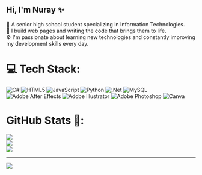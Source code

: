 ## Hi, I'm Nuray ✨

🧠 A senior high school student specializing in Information Technologies. <br/>
🧩 I build web pages and writing the code that brings them to life.<br/>
⚙️ I'm passionate about learning new technologies and constantly improving my development skills every day.


# 💻 Tech Stack:
![C#](https://img.shields.io/badge/c%23-%23239120.svg?style=for-the-badge&logo=csharp&logoColor=white) ![HTML5](https://img.shields.io/badge/html5-%23E34F26.svg?style=for-the-badge&logo=html5&logoColor=white) ![JavaScript](https://img.shields.io/badge/javascript-%23323330.svg?style=for-the-badge&logo=javascript&logoColor=%23F7DF1E) ![Python](https://img.shields.io/badge/python-3670A0?style=for-the-badge&logo=python&logoColor=ffdd54) ![.Net](https://img.shields.io/badge/.NET-5C2D91?style=for-the-badge&logo=.net&logoColor=white) ![MySQL](https://img.shields.io/badge/mysql-4479A1.svg?style=for-the-badge&logo=mysql&logoColor=white) ![Adobe After Effects](https://img.shields.io/badge/Adobe%20After%20Effects-9999FF.svg?style=for-the-badge&logo=Adobe%20After%20Effects&logoColor=white) ![Adobe Illustrator](https://img.shields.io/badge/adobe%20illustrator-%23FF9A00.svg?style=for-the-badge&logo=adobe%20illustrator&logoColor=white) ![Adobe Photoshop](https://img.shields.io/badge/adobe%20photoshop-%2331A8FF.svg?style=for-the-badge&logo=adobe%20photoshop&logoColor=white) ![Canva](https://img.shields.io/badge/Canva-%2300C4CC.svg?style=for-the-badge&logo=Canva&logoColor=white)
# GitHub Stats 🌱​:
![](https://github-readme-stats.vercel.app/api?username=lightlymoon&theme=radical&hide_border=false&include_all_commits=false&count_private=false)<br/>
![](https://nirzak-streak-stats.vercel.app/?user=lightlymoon&theme=radical&hide_border=false)<br/>
![](https://github-readme-stats.vercel.app/api/top-langs/?username=lightlymoon&theme=radical&hide_border=false&include_all_commits=false&count_private=false&layout=compact)

---
[![](https://visitcount.itsvg.in/api?id=lightlymoon&icon=0&color=0)](https://visitcount.itsvg.in)

<!-- Proudly created with GPRM ( https://gprm.itsvg.in ) -->
